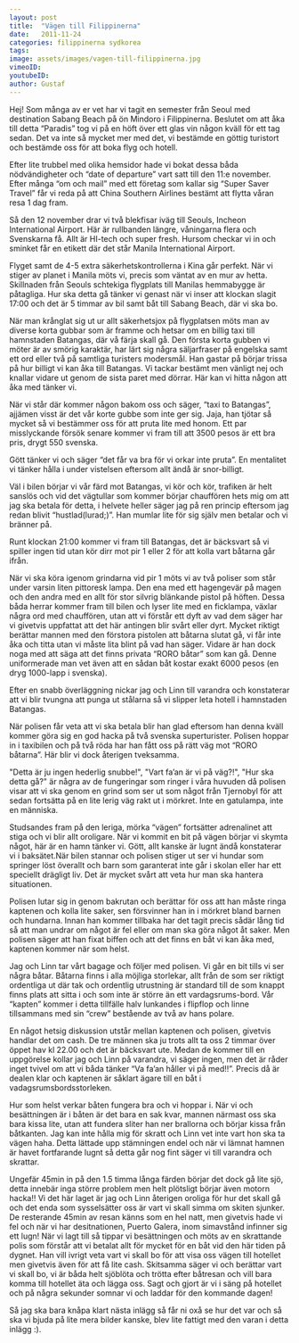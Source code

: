 ```yaml
---
layout: post
title:  "Vägen till Filippinerna"
date:   2011-11-24
categories: filippinerna sydkorea
tags:
image: assets/images/vagen-till-filippinerna.jpg
vimeoID:
youtubeID:
author: Gustaf
---
```


Hej! Som många av er vet har vi tagit en semester från Seoul med destination Sabang Beach på ön Mindoro i Filippinerna.
Beslutet om att åka till detta “Paradis” tog vi på en höft över ett glas vin någon kväll för ett tag sedan. Det va inte så mycket mer med det, vi bestämde en göttig turistort och bestämde oss för att boka flyg och hotell.

Efter lite trubbel med olika hemsidor hade vi bokat dessa båda nödvändigheter och “date of departure” vart satt till den 11:e november. Efter många “om och mail” med ett företag som kallar sig “Super Saver Travel” får vi reda på att China Southern Airlines bestämt att flytta våran resa 1 dag fram.

Så den 12 november drar vi två blekfisar iväg till Seouls, Incheon International Airport. Här är rullbanden längre, våningarna flera och Svenskarna få. Allt är HI-tech och super fresh. Hursom checkar vi in och sminket får en etikett där det står Manila International Airport.

Flyget samt de 4-5 extra säkerhetskontrollerna i Kina går perfekt. När vi stiger av planet i Manila möts vi, precis som väntat av en mur av hetta. Skillnaden från Seouls schtekiga flygplats till Manilas hemmabygge är påtagliga. Hur ska detta gå tänker vi genast när vi inser att klockan slagit 17:00 och det är 5 timmar av bil samt båt till Sabang Beach, där vi ska bo.

När man krånglat sig ut ur allt säkerhetsjox på flygplatsen möts man av diverse korta gubbar som är framme och hetsar om en billig taxi till hamnstaden Batangas, där vå färja skall gå. Den första korta gubben vi möter är av smörig karaktär, har lärt sig några säljarfraser på engelska samt ett ord eller två på samtliga turisters modersmål. Han gastar på börjar trissa på hur billigt vi kan åka till Batangas. Vi tackar bestämt men vänligt nej och knallar vidare ut genom de sista paret med dörrar. Här kan vi hitta någon att åka med tänker vi.

När vi står där kommer någon bakom oss och säger, “taxi to Batangas”, ajjämen visst är det vår korte gubbe som inte ger sig. Jaja, han tjötar så mycket så vi bestämmer oss för att pruta lite med honom. Ett par misslyckande försök senare kommer vi fram till att 3500 pesos är ett bra pris, drygt 550 svenska.

Gött tänker vi och säger “det får va bra för vi orkar inte pruta”. En mentalitet vi tänker hålla i under vistelsen eftersom allt ändå är snor-billigt.

Väl i bilen börjar vi vår färd mot Batangas, vi kör och kör, trafiken är helt sanslös och vid det vägtullar som kommer börjar chauffören hets mig om att jag ska betala för detta, i helvete heller säger jag på ren princip eftersom jag redan blivit “hustlad(lurad;)”. Han mumlar lite för sig själv men betalar och vi bränner på.

Runt klockan 21:00 kommer vi fram till Batangas, det är bäcksvart så vi spiller ingen tid utan kör dirr mot pir 1 eller 2 för att kolla vart båtarna går ifrån.

När vi ska köra igenom grindarna vid pir 1 möts vi av två poliser som står under varsin liten pittoresk lampa. Den ena med ett hagengevär på magen och den andra med en allt för stor silvrig blänkande pistol på höften. Dessa båda herrar kommer fram till bilen och lyser lite med en ficklampa, växlar några ord med chauffören, utan att vi förstår ett dyft av vad dem säger har vi givetvis uppfattat att det här antingen blir svårt eller dyrt. Mycket riktigt berättar mannen med den förstora pistolen att båtarna slutat gå, vi får inte åka och titta utan vi måste lita blint på vad han säger. Vidare är han dock noga med att säga att det finns privata “RORO båtar” som kan gå. Denne uniformerade man vet även att en sådan båt kostar exakt 6000 pesos (en dryg 1000-lapp i svenska).

Efter en snabb överläggning nickar jag och Linn till varandra och konstaterar att vi blir tvungna att punga ut stålarna så vi slipper leta hotell i hamnstaden Batangas.

När polisen får veta att vi ska betala blir han glad eftersom han denna kväll kommer göra sig en god hacka på två svenska superturister. Polisen hoppar in i taxibilen och på två röda har han fått oss på rätt väg mot “RORO båtarna”. Här blir vi dock återigen tveksamma.

"Detta är ju ingen hederlig snubbe!", "Vart fa’an är vi på väg?!", "Hur ska detta gå?" är några av de fungeringar som ringer i våra huvuden då polisen visar att vi ska genom en grind som ser ut som något från Tjernobyl för att sedan fortsätta på en lite lerig väg rakt ut i mörkret. Inte en gatulampa, inte en människa.

Studsandes fram på den leriga, mörka “vägen” fortsätter adrenalinet att stiga och vi blir allt oroligare. När vi kommit en bit på vägen börjar vi skymta något, här är en hamn tänker vi. Gött, allt kanske är lugnt ändå konstaterar vi i baksätet.När bilen stannar och polisen stiger ut ser vi hundar som springer löst överallt och barn som garanterat inte går i skolan eller har ett speciellt drägligt liv. Det är mycket svårt att veta hur man ska hantera situationen.

Polisen lutar sig in genom bakrutan och berättar för oss att han måste ringa kaptenen och kolla lite saker, sen försvinner han in i mörkret bland barnen och hundarna. Innan han kommer tillbaka har det tagit precis sådär lång tid så att man undrar om något är fel eller om man ska göra något åt saker. Men polisen säger att han fixat biffen och att det finns en båt vi kan åka med, kaptenen kommer när som helst.

Jag och Linn tar vårt bagage och följer med polisen. Vi går en bit tills vi ser några båtar. Båtarna finns i alla möjliga storlekar, allt från de som ser riktigt ordentliga ut där tak och ordentlig utrustning är standard till de som knappt finns plats att sitta i och som inte är större än ett vardagsrums-bord. Vår “kapten” kommer i detta tillfälle halv lunkandes i flipflop och linne tillsammans med sin “crew” bestående av två av hans polare.

En något hetsig diskussion utstår mellan kaptenen och polisen, givetvis handlar det om cash. De tre männen ska ju trots allt ta oss 2 timmar över öppet hav kl 22.00 och det är bäcksvart ute. Medan de kommer till en uppgörelse kollar jag och Linn på varandra, vi säger ingen, men det är råder inget tvivel om att vi båda tänker “Va fa’an håller vi på med!!”. Precis då är dealen klar och kaptenen är såklart ägare till en båt i vadagsrumsbordsstorleken.

Hur som helst verkar båten fungera bra och vi hoppar i. När vi och besättningen är i båten är det bara en sak kvar, mannen närmast oss ska bara kissa lite, utan att fundera sliter han ner brallorna och börjar kissa från båtkanten. Jag kan inte hålla mig för skratt och Linn vet inte vart hon ska ta vägen haha. Detta lättade upp stämningen endel och när vi lämnat hamnen är havet fortfarande lugnt så detta går nog fint säger vi till varandra och skrattar.

Ungefär 45min in på den 1.5 timma långa färden börjar det dock gå lite sjö, detta innebär inga större problem men helt plötsligt börjar även motorn hacka!! Vi det här laget är jag och Linn återigen oroliga för hur det skall gå och det enda som sysselsätter oss är vart vi skall simma om skiten sjunker. De resterande 45min av resan känns som en hel natt, men givetvis hade vi fel och när vi har desitnationen, Puerto Galera, inom simavstånd infinner sig ett lugn! När vi lagt till så tippar vi besättningen och möts av en skrattande polis som förstår att vi betalat allt för mycket för en båt vid den här tiden på dygnet. Han vill ivrigt veta vart vi skall bo för att visa oss vägen till hotellet men givetvis även för att få lite cash. Skitsamma säger vi och berättar vart vi skall bo, vi är båda helt sjöblöta   och trötta efter båtresan och vill bara komma till hotellet äta och lägga oss. Sagt och gjort är vi i säng på hotellet och på några sekunder somnar vi och laddar för den kommande dagen!

Så jag ska bara knåpa klart nästa inlägg så får ni oxå se hur det var och så ska vi bjuda på lite mera bilder kanske, blev lite fattigt med den varan i detta inlägg :).